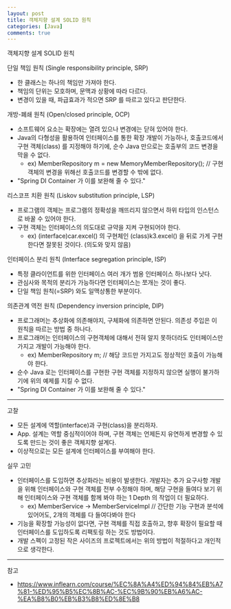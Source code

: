 ```yaml
---
layout: post
title: 객체지향 설계 SOLID 원칙
categories: [Java]
comments: true
---
```


객체지향 설계 SOLID 원칙

단일 책임 원칙 (Single responsibility principle, SRP)
- 한 클래스는 하나의 책임만 가져야 한다.
- 책임의 단위는 모호하며, 문맥과 상황에 따라 다르다.
- 변경이 있을 때, 파급효과가 적으면 SRP 를 따르고 있다고 판단한다.

개방-폐쇄 원칙 (Open/closed principle, OCP)
- 소프트웨어 요소는 확장에는 열려 있으나 변경에는 닫혀 있어야 한다.
- Java의 다형성을 활용하여 인터페이스를 통한 확장 개발이 가능하나, 호출코드에서 구현 객체(class) 를 지정해야 하기에, 순수 Java 만으로는 호출부의 코드 변경을 막을 수 없다.
  - ex) MemberRepository m = new MemoryMemberRepository(); // 구현 객체의 변경을 위해선 호출코드를 변경할 수 밖에 없다.
- "Spring DI Container 가 이를 보완해 줄 수 있다."

리스코프 치환 원칙 (Liskov substitution principle, LSP)
- 프로그램의 객체는 프로그램의 정확성을 깨뜨리지 않으면서 하위 타입의 인스턴스로 바꿀 수 있어야 한다.
- 구현 객체는 인터페이스의 의도대로 규약을 지켜 구현되어야 한다.
  - ex) (interface)car.excel() 의 구현체인 (class)k3.excel() 을 뒤로 가게 구현한다면 잘못된 것이다. (의도와 맞지 않음)

인터페이스 분리 원칙 (Interface segregation principle, ISP)
- 특정 클라이언트를 위한 인터페이스 여러 개가 범용 인터페이스 하나보다 낫다.
- 관심사와 목적의 분리가 가능하다면 인터페이스는 쪼개는 것이 좋다.
- 단일 책임 원칙(=SRP) 와도 일맥상통한 부분이다.

의존관계 역전 원칙 (Dependency inversion principle, DIP)
- 프로그래머는 추상화에 의존해야지, 구체화에 의존하면 안된다. 의존성 주입은 이 원칙을 따르는 방법 중 하나다.
- 프로그래머는 인터페이스의 구현객체에 대해서 전혀 알지 못하더라도 인터페이스만 가지고 개발이 가능해야 한다.
  - ex) MemberRepository m; // 해당 코드만 가지고도 정상적인 호출이 가능해야 한다.
- 순수 Java 로는 인터페이스를 구현한 구현 객체를 지정하지 않으면 실행이 불가하기에 위의 예제를 지킬 수 없다.
- "Spring DI Container 가 이를 보완해 줄 수 있다."

------

고찰
- 모든 설계에 역할(interface)과 구현(class)을 분리하자.
- App. 설계는 역할 중심적이어야 하며, 구현 객체는 언제든지 유연하게 변경할 수 있도록 만드는 것이 좋은 객체지향 설계다.
- 이상적으로는 모든 설계에 인터페이스를 부여해야 한다.

실무 고민
- 인터페이스를 도입하면 추상화라는 비용이 발생한다. 개발자는 추가 요구사항 개발을 위해 인터페이스와 구현 객체를 전부 수정해야 하며, 해당 구현을 들여다 보기 위해 인터페이스와 구현 객체를 함께 봐야 하는 1 Depth 의 작업이 더 필요하다.
  - ex) MemberService -> MemberServiceImpl // 간단한 기능 구현과 분석에 있어어도, 2개의 객체를 다 들여다봐야 한다
- 기능을 확장할 가능성이 없다면, 구현 객체를 직접 호출하고, 향후 확장이 필요할 때 인터페이스를 도입하도록 리팩토링 하는 것도 방법이다.
- 개발 스펙이 고정된 작은 사이즈의 프로젝트에서는 위의 방법이 적절하다고 개인적으로 생각한다.

-----------

참고

- https://www.inflearn.com/course/%EC%8A%A4%ED%94%84%EB%A7%81-%ED%95%B5%EC%8B%AC-%EC%9B%90%EB%A6%AC-%EA%B8%B0%EB%B3%B8%ED%8E%B8
